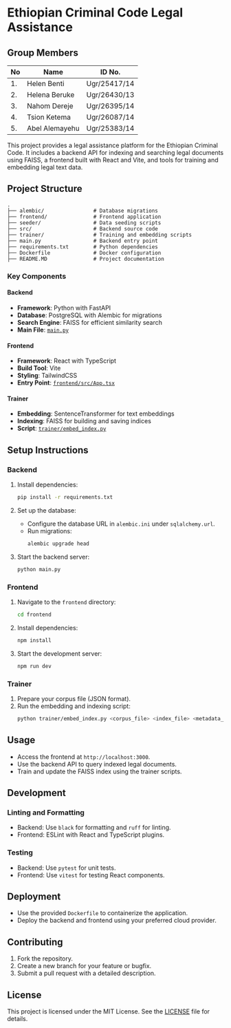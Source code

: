 # Ethiopian Criminal Code Legal Assistance

## Group Members

| No  | Name           | ID No.       |
| --- | -------------- | ------------ |
| 1.  | Helen Benti    | Ugr/25417/14 |
| 2.  | Helena Beruke  | Ugr/26430/13 |
| 3.  | Nahom Dereje   | Ugr/26395/14 |
| 4.  | Tsion Ketema   | Ugr/26087/14 |
| 5.  | Abel Alemayehu | Ugr/25383/14 |

This project provides a legal assistance platform for the Ethiopian Criminal Code. It includes a backend API for indexing and searching legal documents using FAISS, a frontend built with React and Vite, and tools for training and embedding legal text data.

## Project Structure

```
.
├── alembic/                # Database migrations
├── frontend/               # Frontend application
├── seeder/                 # Data seeding scripts
├── src/                    # Backend source code
├── trainer/                # Training and embedding scripts
├── main.py                 # Backend entry point
├── requirements.txt        # Python dependencies
├── Dockerfile              # Docker configuration
├── README.MD               # Project documentation
```

### Key Components

#### Backend

- **Framework**: Python with FastAPI
- **Database**: PostgreSQL with Alembic for migrations
- **Search Engine**: FAISS for efficient similarity search
- **Main File**: [`main.py`](main.py)

#### Frontend

- **Framework**: React with TypeScript
- **Build Tool**: Vite
- **Styling**: TailwindCSS
- **Entry Point**: [`frontend/src/App.tsx`](frontend/src/App.tsx)

#### Trainer

- **Embedding**: SentenceTransformer for text embeddings
- **Indexing**: FAISS for building and saving indices
- **Script**: [`trainer/embed_index.py`](trainer/embed_index.py)

## Setup Instructions

### Backend

1. Install dependencies:

   ```sh
   pip install -r requirements.txt
   ```

2. Set up the database:

   - Configure the database URL in `alembic.ini` under `sqlalchemy.url`.
   - Run migrations:
     ```sh
     alembic upgrade head
     ```

3. Start the backend server:
   ```sh
   python main.py
   ```

### Frontend

1. Navigate to the `frontend` directory:

   ```sh
   cd frontend
   ```

2. Install dependencies:

   ```sh
   npm install
   ```

3. Start the development server:
   ```sh
   npm run dev
   ```

### Trainer

1. Prepare your corpus file (JSON format).
2. Run the embedding and indexing script:
   ```sh
   python trainer/embed_index.py <corpus_file> <index_file> <metadata_file>
   ```

## Usage

- Access the frontend at `http://localhost:3000`.
- Use the backend API to query indexed legal documents.
- Train and update the FAISS index using the trainer scripts.

## Development

### Linting and Formatting

- Backend: Use `black` for formatting and `ruff` for linting.
- Frontend: ESLint with React and TypeScript plugins.

### Testing

- Backend: Use `pytest` for unit tests.
- Frontend: Use `vitest` for testing React components.

## Deployment

- Use the provided `Dockerfile` to containerize the application.
- Deploy the backend and frontend using your preferred cloud provider.

## Contributing

1. Fork the repository.
2. Create a new branch for your feature or bugfix.
3. Submit a pull request with a detailed description.

## License

This project is licensed under the MIT License. See the [LICENSE](LICENSE) file for details.
